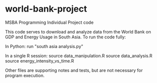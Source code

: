 world-bank-project
==================

MSBA Programming Individual Project code

This code serves to download and analyze data from the World Bank on GDP and Energy Usage in South Asia.  To run the code fully:

In Python:
run "south asia analysis.py"

In a single R session:
source data_manipulation.R
source data_analysis.R
source energy_intensity_vs_time.R

Other files are supporting notes and tests, but are not necessary for program execution.

